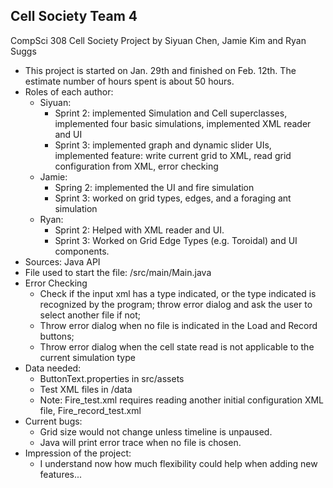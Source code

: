 ## Cell Society Team 4

CompSci 308 Cell Society Project
by Siyuan Chen, Jamie Kim and Ryan Suggs

* This project is started on Jan. 29th and finished on Feb. 12th. The estimate number of hours spent is about 50 hours.
* Roles of each author:
	* Siyuan: 
		* Sprint 2: implemented Simulation and Cell superclasses, implemented four basic simulations, implemented XML reader and UI
		* Sprint 3: implemented graph and dynamic slider UIs, implemented feature: write current grid to XML, read grid configuration from XML, error checking
	* Jamie:
	    * Spring 2: implemented the UI and fire simulation
	    * Sprint 3: worked on grid types, edges, and a foraging ant simulation
	* Ryan: 
	    * Sprint 2: Helped with XML reader and UI.
	    * Sprint 3: Worked on Grid Edge Types (e.g. Toroidal) and UI components.
* Sources: Java API
* File used to start the file: /src/main/Main.java
* Error Checking
	* Check if the input xml has a type indicated, or the type indicated is recognized by the program; throw error dialog and ask the user to select another file if not;
	* Throw error dialog when no file is indicated in the Load and Record buttons;
	* Throw error dialog when the cell state read is not applicable to the current simulation type
* Data needed:
	* ButtonText.properties in src/assets
	* Test XML files in /data
	* Note: Fire_test.xml requires reading another initial configuration XML file, Fire_record_test.xml
* Current bugs:
	* Grid size would not change unless timeline is unpaused.
	* Java will print error trace when no file is chosen.
* Impression of the project: 
	* I understand now how much flexibility could help when adding new features...